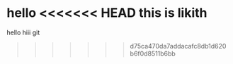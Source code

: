 hello
<<<<<<< HEAD
this is likith 
=======
hello
hiii
git
>>>>>>> d75ca470da7addacafc8db1d620b6f0d8511b6bb

